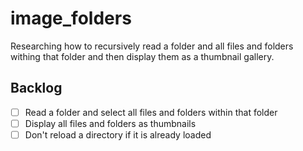 # image_folders
Researching how to recursively read a folder and all files and folders withing that folder 
and then display them as a thumbnail gallery. 

## Backlog
* [ ] Read a folder and select all files and folders within that folder
* [ ] Display all files and folders as thumbnails
* [ ] Don't reload a directory if it is already loaded